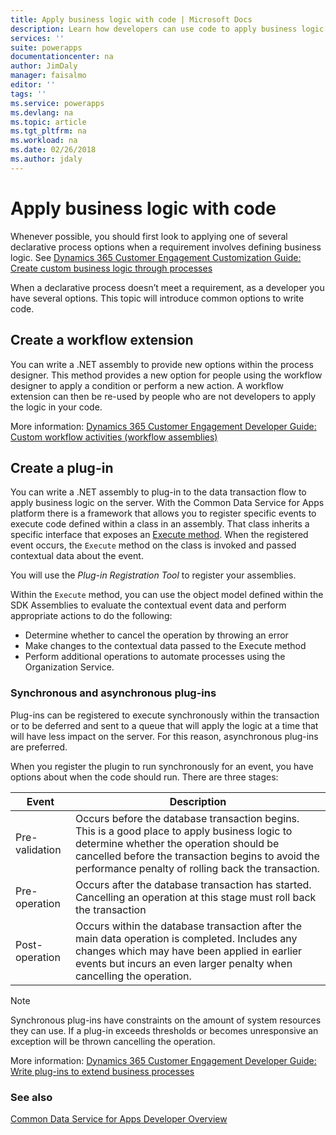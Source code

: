 ```yaml
---
title: Apply business logic with code | Microsoft Docs
description: Learn how developers can use code to apply business logic in the Common Data Service for Apps.
services: ''
suite: powerapps
documentationcenter: na
author: JimDaly
manager: faisalmo
editor: ''
tags: ''
ms.service: powerapps
ms.devlang: na
ms.topic: article
ms.tgt_pltfrm: na
ms.workload: na
ms.date: 02/26/2018
ms.author: jdaly
---
```

# Apply business logic with code

Whenever possible, you should first look to applying one of several declarative process options when a requirement involves defining business logic. See [Dynamics 365 Customer Engagement Customization Guide: Create custom business logic through processes](/dynamics365/customer-engagement/customize/guide-staff-through-common-tasks-processes)

When a declarative process doesn’t meet a requirement, as a developer you have several options. This topic will introduce common options to write code.

## Create a workflow extension

You can write a .NET assembly to provide new options within the process designer. This method provides a new option for people using the workflow designer to apply a condition or perform a new action. A workflow extension can then be re-used by people who are not developers to apply the logic in your code.

More information: [Dynamics 365 Customer Engagement Developer Guide: Custom workflow activities (workflow assemblies)](/dynamics365/customer-engagement/developer/custom-workflow-activities-workflow-assemblies)

## Create a plug-in

You can write a .NET assembly to plug-in to the data transaction flow to apply business logic on the server. With the Common Data Service for Apps platform there is a framework that allows you to register specific events to execute code defined within a class in an assembly. That class inherits a specific interface that exposes an [Execute method](/dotnet/api/microsoft.xrm.sdk.iplugin.execute). When the registered event occurs, the `Execute` method on the class is invoked and passed contextual data about the event.

You will use the *Plug-in Registration Tool* to register your assemblies.

Within the `Execute` method, you can use the object model defined within the SDK Assemblies to evaluate the contextual event data and perform appropriate actions to do the following:
- Determine whether to cancel the operation by throwing an error
- Make changes to the contextual data passed to the Execute method
- Perform additional operations to automate processes using the Organization Service.

### Synchronous and asynchronous plug-ins
Plug-ins can be registered to execute synchronously within the transaction or to be deferred and sent to a queue that will apply the logic at a time that will have less impact on the server. For this reason, asynchronous plug-ins are preferred.

When you register the plugin to run synchronously for an event, you have options about when the code should run. There are three stages:

|Event  |Description  |
|---------|---------|
|Pre-validation|Occurs before the database transaction begins. This is a good place to apply business logic to determine whether the operation should be cancelled before the transaction begins to avoid the performance penalty of rolling back the transaction.|
|Pre-operation|Occurs after the database transaction has started. Cancelling an operation at this stage must roll back the transaction|
|Post-operation|Occurs within the database transaction after the main data operation is completed. Includes any changes which may have been applied in earlier events but incurs an even larger penalty when cancelling the operation.|

> [!NOTE]
> Synchronous plug-ins have constraints on the amount of system resources they can use. If a plug-in exceeds thresholds or becomes unresponsive an exception will be thrown cancelling the operation.

More information: [Dynamics 365 Customer Engagement Developer Guide: Write plug-ins to extend business processes](/dynamics365/customer-engagement/developer/write-plugin-extend-business-processes)

### See also

[Common Data Service for Apps Developer Overview](overview.md)
